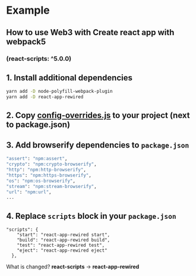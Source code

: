 # Example 
## How to use **Web3** with **Create react app** with webpack5  
### (react-scripts: ^5.0.0)


## 1. Install additional dependencies

```bash
yarn add -D node-polyfill-webpack-plugin
yarn add -D react-app-rewired
```

## 2. Copy [config-overrides.js](https://github.com/npwork/create-react-app-with-webpack5/blob/main/config-overrides.js) to your project (next to package.json)

## 3. Add browserify dependencies to `package.json`
```bash
"assert": "npm:assert",
"crypto": "npm:crypto-browserify",
"http": "npm:http-browserify",
"https": "npm:https-browserify",
"os": "npm:os-browserify",
"stream": "npm:stream-browserify",
"url": "npm:url",
...

```

## 4. Replace `scripts` block in your `package.json`

```
"scripts": {
    "start": "react-app-rewired start",
    "build": "react-app-rewired build",
    "test": "react-app-rewired test",
    "eject": "react-app-rewired eject"
  },
```

What is changed?
**react-scripts** -> **react-app-rewired**
